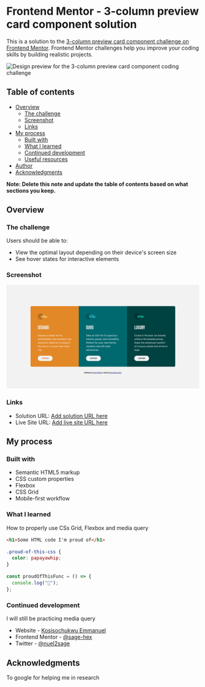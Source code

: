# Frontend Mentor - 3-column preview card component solution

This is a solution to the [3-column preview card component challenge on Frontend Mentor](https://www.frontendmentor.io/challenges/3column-preview-card-component-pH92eAR2-). Frontend Mentor challenges help you improve your coding skills by building realistic projects.

![Design preview for the 3-column preview card component coding challenge](./desktop-preview.jpg)

## Table of contents

- [Overview](#overview)
  - [The challenge](#the-challenge)
  - [Screenshot](#screenshot)
  - [Links](#links)
- [My process](#my-process)
  - [Built with](#built-with)
  - [What I learned](#what-i-learned)
  - [Continued development](#continued-development)
  - [Useful resources](#useful-resources)
- [Author](#author)
- [Acknowledgments](#acknowledgments)

**Note: Delete this note and update the table of contents based on what sections you keep.**

## Overview

### The challenge

Users should be able to:

- View the optimal layout depending on their device's screen size
- See hover states for interactive elements

### Screenshot

![](./design/desktop-preview.PNG)

### Links

- Solution URL: [Add solution URL here](https://github.com/Sage-hex/3-column-preview-card-component)
- Live Site URL: [Add live site URL here](age-hex.github.io/3-column-preview-card-component)

## My process

### Built with

- Semantic HTML5 markup
- CSS custom properties
- Flexbox
- CSS Grid
- Mobile-first workflow

### What I learned

How to properly use CSs Grid, Flexbox and media query

```html
<h1>Some HTML code I'm proud of</h1>
```

```css
.proud-of-this-css {
  color: papayawhip;
}
```

```js
const proudOfThisFunc = () => {
  console.log("🎉");
};
```

### Continued development

I will still be practicing media query

- Website - [Kosisochukwu Emmanuel](https://www.twitter.com/nuel2sage)
- Frontend Mentor - [@sage-hex](https://www.frontendmentor.io/profile/sage-hex)
- Twitter - [@nuel2sage](https://www.twitter.com/nuel2sage)

## Acknowledgments

To google for helping me in research
